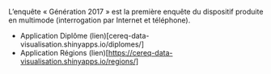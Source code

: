 L’enquête « Génération 2017 » est la première enquête du dispositif produite en multimode (interrogation par Internet et  téléphone).

- Application Diplôme (lien)[cereq-data-visualisation.shinyapps.io/diplomes/]
- Application Régions (lien)[https://cereq-data-visualisation.shinyapps.io/regions/]
